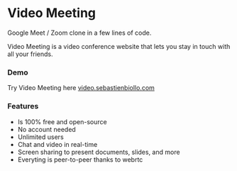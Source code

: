 # Video Meeting

Google Meet / Zoom clone in a few lines of code.

Video Meeting is a video conference website that lets you stay in touch with all your friends.


### Demo
Try Video Meeting here [video.sebastienbiollo.com](https://video.sebastienbiollo.com)


### Features
- Is 100% free and open-source
- No account needed
- Unlimited users
- Chat and video in real-time
- Screen sharing to present documents, slides, and more
- Everyting is peer-to-peer thanks to webrtc
